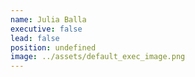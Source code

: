 ```yaml
---
name: Julia Balla
executive: false
lead: false
position: undefined
image: ../assets/default_exec_image.png
---
```

